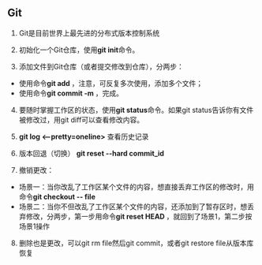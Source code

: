 ## Git

1. Git是目前世界上最先进的分布式版本控制系统

2. 初始化一个Git仓库，使用**git init**命令。

3. 添加文件到Git仓库（或者提交修改到仓库），分两步：
- 使用命令**git add <file>**，注意，可反复多次使用，添加多个文件；
- 使用命令**git commit -m <message>**，完成。

4. 要随时掌握工作区的状态，使用**git status**命令。如果git status告诉你有文件被修改过，用git diff可以查看修改内容。

5. **git log <--pretty=oneline>** 查看历史记录

6. 版本回退（切换） **git reset --hard commit_id**

7. 撤销更改：
- 场景一：当你改乱了工作区某个文件的内容，想直接丢弃工作区的修改时，用命令**git checkout -- file**
- 场景二：当你不但改乱了工作区某个文件的内容，还添加到了暂存区时，想丢弃修改，分两步，第一步用命令**git reset HEAD <file>**，就回到了场景1，第二步按场景1操作

8. 删除也是更改，可以git rm file然后git commit，或者git restore file从版本库恢复